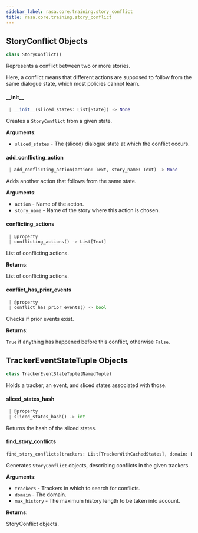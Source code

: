 ```yaml
---
sidebar_label: rasa.core.training.story_conflict
title: rasa.core.training.story_conflict
---
```

## StoryConflict Objects

```python
class StoryConflict()
```

Represents a conflict between two or more stories.

Here, a conflict means that different actions are supposed to follow from
the same dialogue state, which most policies cannot learn.

#### \_\_init\_\_

```python
 | __init__(sliced_states: List[State]) -> None
```

Creates a `StoryConflict` from a given state.

**Arguments**:

- `sliced_states` - The (sliced) dialogue state at which the conflict occurs.

#### add\_conflicting\_action

```python
 | add_conflicting_action(action: Text, story_name: Text) -> None
```

Adds another action that follows from the same state.

**Arguments**:

- `action` - Name of the action.
- `story_name` - Name of the story where this action is chosen.

#### conflicting\_actions

```python
 | @property
 | conflicting_actions() -> List[Text]
```

List of conflicting actions.

**Returns**:

  List of conflicting actions.

#### conflict\_has\_prior\_events

```python
 | @property
 | conflict_has_prior_events() -> bool
```

Checks if prior events exist.

**Returns**:

  `True` if anything has happened before this conflict, otherwise `False`.

## TrackerEventStateTuple Objects

```python
class TrackerEventStateTuple(NamedTuple)
```

Holds a tracker, an event, and sliced states associated with those.

#### sliced\_states\_hash

```python
 | @property
 | sliced_states_hash() -> int
```

Returns the hash of the sliced states.

#### find\_story\_conflicts

```python
find_story_conflicts(trackers: List[TrackerWithCachedStates], domain: Domain, max_history: Optional[int] = None) -> List[StoryConflict]
```

Generates `StoryConflict` objects, describing conflicts in the given trackers.

**Arguments**:

- `trackers` - Trackers in which to search for conflicts.
- `domain` - The domain.
- `max_history` - The maximum history length to be taken into account.
  

**Returns**:

  StoryConflict objects.

